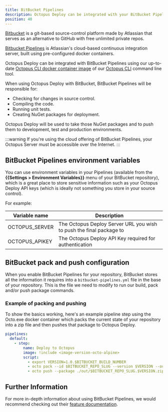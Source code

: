 ```yaml
---
title: BitBucket Pipelines
description: Octopus Deploy can be integrated with your BitBucket Pipelines build chain with the help of the Octopus CLI.
position: 40
---
```


[Bitbucket](https://bitbucket.org/) is a git-based source-control platform made by Atlassian that serves as an alternative to GitHub with free unlimited private repos.

[Bitbucket Pipelines](https://bitbucket.org/product/features/pipelines) is Atlassian's cloud-based continuous integration server, built using pre-configured docker containers.

Octopus Deploy can be integrated with BitBucket Pipelines using our up-to-date [Octopus CLI docker container image](https://hub.docker.com/r/octopusdeploy/octo/) of our [Octopus CLI](/docs/octopus-rest-api/octopus-cli/index.md) command line tool.

When using Octopus Deploy with BitBucket, BitBucket Pipelines will be responsible for:

- Checking for changes in source control.
- Compiling the code.
- Running unit tests.
- Creating NuGet packages for deployment.

Octopus Deploy will be used to take those NuGet packages and to push them to development, test and production environments.

:::warning
If you're using the cloud offering of BitBucket Pipelines, your Octopus Server must be accessible over the Internet.
:::

## BitBucket Pipelines environment variables

You can use environment variables in your Pipelines (available from the **{{Settings > Environment Variables}}** menu of your BitBucket repository), which is a great place to store sensitive information such as your Octopus Deploy API keys (which is ideally not something you store in your source control).

For example:

| Variable name       | Description|
| ------------- | ------- |
| OCTOPUS_SERVER | The Octopus Deploy Server URL you wish to push the final package to |
| OCTOPUS_APIKEY | The Octopus Deploy API Key required for authentication |

## BitBucket pack and push configuration

When you enable BitBucket Pipelines for your repository, BitBucket stores all the information it requires into a `bitbucket-pipelines.yml` file in the base of your repository. This is the file we need to modify to run our build, pack and/or push package commands.

### Example of packing and pushing

To show the basics working, here's an example pipeline step using the Octo.exe docker container which packs the current state of your repository into a zip file and then pushes that package to Octopus Deploy.

```yml
pipelines:
  default:
    - step:
        name: Deploy to Octopus
        image: !include <image-version-octo-alpine>
        script:
          - export VERSION=1.0.$BITBUCKET_BUILD_NUMBER
          - octo pack --id $BITBUCKET_REPO_SLUG --version $VERSION --outFolder ./out --format zip
          - octo push --package ./out/$BITBUCKET_REPO_SLUG.$VERSION.zip  --server $OCTOPUS_SERVER --apiKey $OCTOPUS_APIKEY
```

## Further Information
For more in-depth information about using BitBucket Pipelines, we would recommend checking out their [feature documentation](https://bitbucket.org/product/features/pipelines).
